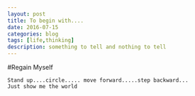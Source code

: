 ```yaml
---
layout: post
title: To begin with....
date: 2016-07-15
categories: blog
tags: [life,thinking]
description: something to tell and nothing to tell 
---
```


#Regain Myself


```
Stand up....circle..... move forward.....step backward...
Just show me the world
```
